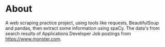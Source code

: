 # About

A web scraping practice project, using tools like requests, BeautifulSoup and pandas, then extract some information using spaCy. The data's from search results of Applications Developer Job postings from https://www.monster.com.
